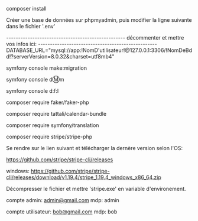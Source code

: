 composer install

Créer une base de données sur phpmyadmin, puis
modifier la ligne suivante dans le fichier '.env'

-------------------------------------------------- décommenter et mettre vos infos ici: --------------------------------------------------
DATABASE_URL="mysql://app:!NomD'utilisateur!@127.0.0.1:3306/!NomDeBdd!?serverVersion=8.0.32&charset=utf8mb4"

symfony console make:migration

symfony console d:m:m

symfony console d:f:l

composer require faker/faker-php

composer require tattali/calendar-bundle

composer require symfony/translation

composer require stripe/stripe-php

Se rendre sur le lien suivant et télécharger la dernère version selon l'OS:

https://github.com/stripe/stripe-cli/releases

windows: https://github.com/stripe/stripe-cli/releases/download/v1.19.4/stripe_1.19.4_windows_x86_64.zip

Décompresser le fichier et mettre 'stripe.exe' en variable d'environement.

compte admin:
admin@gmail.com
mdp: admin

compte utilisateur:
bob@gmail.com
mdp: bob
